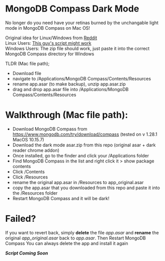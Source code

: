 # MongoDB Compass Dark Mode
No longer do you need have your retinas burned by the unchangable light mode in MongoDB Compass on Mac OS!

Original idea for Linux/Windows from [Reddit](https://www.reddit.com/r/mongodb/comments/mj1zr0/successfully_achieved_darkmode_for_mongodb_compass/) \
Linux Users: [This guy's script might work](https://github.com/Pragalbha-Patil/mongodb-compass-dark-mode) \
Windows Users: The zip file should work, just paste it into the correct MongoDB Compass directory for Windows

TLDR (Mac file path); 
* Download file 
* navigate to /Applications/MongoDB Compass/Contents/Resources 
* rename app.asar (to make backup), unzip app.asar.zip 
* drag and drop app.asar file into /Applications/MongoDB Compass/Contents/Resources 

# Walkthrough (Mac file path):

* Download MongoDB Compass from https://www.mongodb.com/try/download/compass (tested on v 1.28.1 MacOS 10.15.7)
* Download the dark mode asar.zip from this repo (original asar + dark reader chrome addon)
* Once installed, go to the finder and click your /Applications folder
* Find MongoDB Compass in the list and right click it > show package contents
* Click /Contents
* Click /Resources
* rename the original app.asar in /Resources to app_original.asar
* copy the app.asar that you downloaded from this repo and paste it into the /Resources folder
* Restart MongoDB Compass and it will be dark!

# Failed?
If you want to revert back, simply **delete** the file _app.asar_ and **rename** the original _app_original.asar_ back to _app.asar_.
Then Restart MongoDB Compass
You can always delete the app and install it again

__*Script Coming Soon*__
